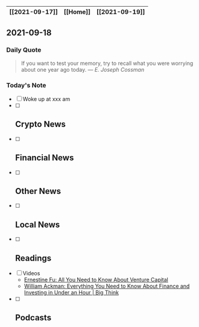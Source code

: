 | [[2021-09-17]] | [[Home]] | [[2021-09-19]] |
| :------------: | :------: | :------------: |

## 2021-09-18 

### Daily Quote
> If you want to test your memory, try to recall what you were worrying about one year ago today.
> &mdash; <cite>E. Joseph Cossman</cite>

### Today's Note
- [ ] Woke up at xxx am
- [ ] Crypto News
	- 
- [ ] Financial News
	- 
- [ ] Other News
	- 
- [ ] Local News
	-
- [ ] Readings
	- 
- [ ] Videos
	- [Ernestine Fu: All You Need to Know About Venture Capital](https://www.youtube.com/watch?v=qieDyvn6q0Q)
	- [William Ackman: Everything You Need to Know About Finance and Investing in Under an Hour | Big Think](https://www.youtube.com/watch?v=WEDIj9JBTC8)
- [ ] Podcasts
	- 

